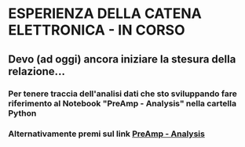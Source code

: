 # ESPERIENZA DELLA CATENA ELETTRONICA - IN CORSO

## Devo (ad oggi) ancora iniziare la stesura della relazione... 

### Per tenere traccia dell'analisi dati che sto sviluppando fare riferimento al Notebook "PreAmp - Analysis" nella cartella Python

### Alternativamente premi sul link [PreAmp - Analysis](https://nbviewer.jupyter.org/github/niklai99/physics_laboratory_2020_2021/blob/master/CATENA%20ELETTRONICA/Python/PreAmp%20-%20Analysis.ipynb)